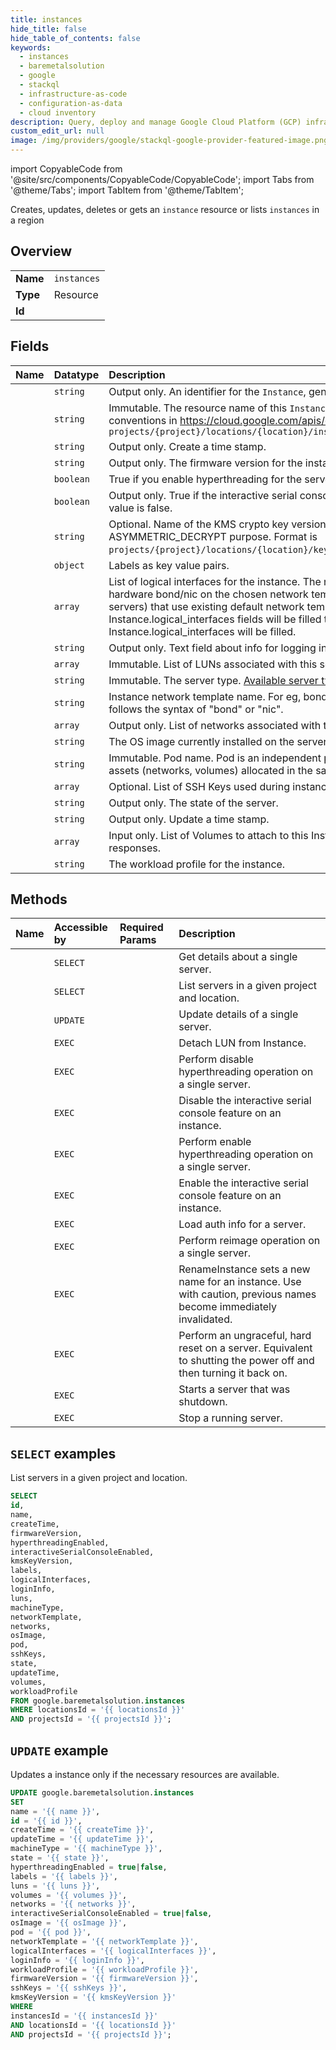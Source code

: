 ```yaml
---
title: instances
hide_title: false
hide_table_of_contents: false
keywords:
  - instances
  - baremetalsolution
  - google
  - stackql
  - infrastructure-as-code
  - configuration-as-data
  - cloud inventory
description: Query, deploy and manage Google Cloud Platform (GCP) infrastructure and resources using SQL
custom_edit_url: null
image: /img/providers/google/stackql-google-provider-featured-image.png
---
```


import CopyableCode from '@site/src/components/CopyableCode/CopyableCode';
import Tabs from '@theme/Tabs';
import TabItem from '@theme/TabItem';

Creates, updates, deletes or gets an <code>instance</code> resource or lists <code>instances</code> in a region

## Overview
<table><tbody>
<tr><td><b>Name</b></td><td><code>instances</code></td></tr>
<tr><td><b>Type</b></td><td>Resource</td></tr>
<tr><td><b>Id</b></td><td><CopyableCode code="google.baremetalsolution.instances" /></td></tr>
</tbody></table>

## Fields
| Name | Datatype | Description |
|:-----|:---------|:------------|
| <CopyableCode code="id" /> | `string` | Output only. An identifier for the `Instance`, generated by the backend. |
| <CopyableCode code="name" /> | `string` | Immutable. The resource name of this `Instance`. Resource names are schemeless URIs that follow the conventions in https://cloud.google.com/apis/design/resource_names. Format: `projects/{project}/locations/{location}/instances/{instance}` |
| <CopyableCode code="createTime" /> | `string` | Output only. Create a time stamp. |
| <CopyableCode code="firmwareVersion" /> | `string` | Output only. The firmware version for the instance. |
| <CopyableCode code="hyperthreadingEnabled" /> | `boolean` | True if you enable hyperthreading for the server, otherwise false. The default value is false. |
| <CopyableCode code="interactiveSerialConsoleEnabled" /> | `boolean` | Output only. True if the interactive serial console feature is enabled for the instance, false otherwise. The default value is false. |
| <CopyableCode code="kmsKeyVersion" /> | `string` | Optional. Name of the KMS crypto key version used to encrypt the initial passwords. The key has to have ASYMMETRIC_DECRYPT purpose. Format is `projects/{project}/locations/{location}/keyRings/{keyring}/cryptoKeys/{key}/cryptoKeyVersions/{version}`. |
| <CopyableCode code="labels" /> | `object` | Labels as key value pairs. |
| <CopyableCode code="logicalInterfaces" /> | `array` | List of logical interfaces for the instance. The number of logical interfaces will be the same as number of hardware bond/nic on the chosen network template. For the non-multivlan configurations (for eg, existing servers) that use existing default network template (bondaa-bondaa), both the Instance.networks field and the Instance.logical_interfaces fields will be filled to ensure backward compatibility. For the others, only Instance.logical_interfaces will be filled. |
| <CopyableCode code="loginInfo" /> | `string` | Output only. Text field about info for logging in. |
| <CopyableCode code="luns" /> | `array` | Immutable. List of LUNs associated with this server. |
| <CopyableCode code="machineType" /> | `string` | Immutable. The server type. [Available server types](https://cloud.google.com/bare-metal/docs/bms-planning#server_configurations) |
| <CopyableCode code="networkTemplate" /> | `string` | Instance network template name. For eg, bondaa-bondaa, bondab-nic, etc. Generally, the template name follows the syntax of "bond" or "nic". |
| <CopyableCode code="networks" /> | `array` | Output only. List of networks associated with this server. |
| <CopyableCode code="osImage" /> | `string` | The OS image currently installed on the server. |
| <CopyableCode code="pod" /> | `string` | Immutable. Pod name. Pod is an independent part of infrastructure. Instance can only be connected to the assets (networks, volumes) allocated in the same pod. |
| <CopyableCode code="sshKeys" /> | `array` | Optional. List of SSH Keys used during instance provisioning. |
| <CopyableCode code="state" /> | `string` | Output only. The state of the server. |
| <CopyableCode code="updateTime" /> | `string` | Output only. Update a time stamp. |
| <CopyableCode code="volumes" /> | `array` | Input only. List of Volumes to attach to this Instance on creation. This field won't be populated in Get/List responses. |
| <CopyableCode code="workloadProfile" /> | `string` | The workload profile for the instance. |

## Methods
| Name | Accessible by | Required Params | Description |
|:-----|:--------------|:----------------|:------------|
| <CopyableCode code="get" /> | `SELECT` | <CopyableCode code="instancesId, locationsId, projectsId" /> | Get details about a single server. |
| <CopyableCode code="list" /> | `SELECT` | <CopyableCode code="locationsId, projectsId" /> | List servers in a given project and location. |
| <CopyableCode code="patch" /> | `UPDATE` | <CopyableCode code="instancesId, locationsId, projectsId" /> | Update details of a single server. |
| <CopyableCode code="detach_lun" /> | `EXEC` | <CopyableCode code="instancesId, locationsId, projectsId" /> | Detach LUN from Instance. |
| <CopyableCode code="disable_hyperthreading" /> | `EXEC` | <CopyableCode code="instancesId, locationsId, projectsId" /> | Perform disable hyperthreading operation on a single server. |
| <CopyableCode code="disable_interactive_serial_console" /> | `EXEC` | <CopyableCode code="instancesId, locationsId, projectsId" /> | Disable the interactive serial console feature on an instance. |
| <CopyableCode code="enable_hyperthreading" /> | `EXEC` | <CopyableCode code="instancesId, locationsId, projectsId" /> | Perform enable hyperthreading operation on a single server. |
| <CopyableCode code="enable_interactive_serial_console" /> | `EXEC` | <CopyableCode code="instancesId, locationsId, projectsId" /> | Enable the interactive serial console feature on an instance. |
| <CopyableCode code="load_auth_info" /> | `EXEC` | <CopyableCode code="instancesId, locationsId, projectsId" /> | Load auth info for a server. |
| <CopyableCode code="reimage" /> | `EXEC` | <CopyableCode code="instancesId, locationsId, projectsId" /> | Perform reimage operation on a single server. |
| <CopyableCode code="rename" /> | `EXEC` | <CopyableCode code="instancesId, locationsId, projectsId" /> | RenameInstance sets a new name for an instance. Use with caution, previous names become immediately invalidated. |
| <CopyableCode code="reset" /> | `EXEC` | <CopyableCode code="instancesId, locationsId, projectsId" /> | Perform an ungraceful, hard reset on a server. Equivalent to shutting the power off and then turning it back on. |
| <CopyableCode code="start" /> | `EXEC` | <CopyableCode code="instancesId, locationsId, projectsId" /> | Starts a server that was shutdown. |
| <CopyableCode code="stop" /> | `EXEC` | <CopyableCode code="instancesId, locationsId, projectsId" /> | Stop a running server. |

## `SELECT` examples

List servers in a given project and location.

```sql
SELECT
id,
name,
createTime,
firmwareVersion,
hyperthreadingEnabled,
interactiveSerialConsoleEnabled,
kmsKeyVersion,
labels,
logicalInterfaces,
loginInfo,
luns,
machineType,
networkTemplate,
networks,
osImage,
pod,
sshKeys,
state,
updateTime,
volumes,
workloadProfile
FROM google.baremetalsolution.instances
WHERE locationsId = '{{ locationsId }}'
AND projectsId = '{{ projectsId }}'; 
```

## `UPDATE` example

Updates a instance only if the necessary resources are available.

```sql
UPDATE google.baremetalsolution.instances
SET 
name = '{{ name }}',
id = '{{ id }}',
createTime = '{{ createTime }}',
updateTime = '{{ updateTime }}',
machineType = '{{ machineType }}',
state = '{{ state }}',
hyperthreadingEnabled = true|false,
labels = '{{ labels }}',
luns = '{{ luns }}',
volumes = '{{ volumes }}',
networks = '{{ networks }}',
interactiveSerialConsoleEnabled = true|false,
osImage = '{{ osImage }}',
pod = '{{ pod }}',
networkTemplate = '{{ networkTemplate }}',
logicalInterfaces = '{{ logicalInterfaces }}',
loginInfo = '{{ loginInfo }}',
workloadProfile = '{{ workloadProfile }}',
firmwareVersion = '{{ firmwareVersion }}',
sshKeys = '{{ sshKeys }}',
kmsKeyVersion = '{{ kmsKeyVersion }}'
WHERE 
instancesId = '{{ instancesId }}'
AND locationsId = '{{ locationsId }}'
AND projectsId = '{{ projectsId }}';
```

